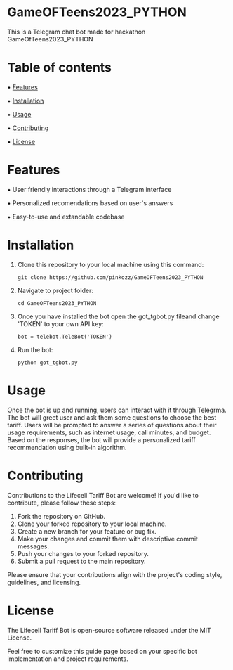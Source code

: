 # GameOFTeens2023_PYTHON
This is a Telegram chat bot made for hackathon GameOfTeens2023_PYTHON

# Table of contents
• [Features](https://github.com/pinkozz/GameOFTeens2023_PYTHON#features)

• [Installation](https://github.com/pinkozz/GameOFTeens2023_PYTHON#installation)

• [Usage](https://github.com/pinkozz/GameOFTeens2023_PYTHON#usage)

• [Contributing](https://github.com/pinkozz/GameOFTeens2023_PYTHON#contributing)

• [License](https://github.com/pinkozz/GameOFTeens2023_PYTHON#license)
# Features
• User friendly interactions through a Telegram interface

• Personalized recomendations based on user's answers

• Easy-to-use and extandable codebase

# Installation
1. Clone this repository to your local machine using this command:
   
   ```shell
   git clone https://github.com/pinkozz/GameOFTeens2023_PYTHON
   ```
2. Navigate to project folder:
   
   ```shell
   cd GameOFTeens2023_PYTHON
   ```
3. Once you have installed the bot open the got_tgbot.py fileand change 'TOKEN' to your own API key:
   
   ```shell
   bot = telebot.TeleBot('TOKEN')
   ```

4. Run the bot:

   ```shell
   python got_tgbot.py
   ```

# Usage
Once the bot is up and running, users can interact with it through Telegrma. The bot will greet user and ask them some questions to choose the best tariff. Users will be prompted to answer a series of questions about their usage requirements, such as internet usage, call minutes, and budget. Based on the responses, the bot will provide a personalized tariff recommendation using built-in algorithm.

# Contributing
Contributions to the Lifecell Tariff Bot are welcome! If you'd like to contribute, please follow these steps:

1. Fork the repository on GitHub.
2. Clone your forked repository to your local machine.
3. Create a new branch for your feature or bug fix.
4. Make your changes and commit them with descriptive commit messages.
5. Push your changes to your forked repository.
6. Submit a pull request to the main repository.

Please ensure that your contributions align with the project's coding style, guidelines, and licensing.



# License
The Lifecell Tariff Bot is open-source software released under the MIT License.

Feel free to customize this guide page based on your specific bot implementation and project requirements.
